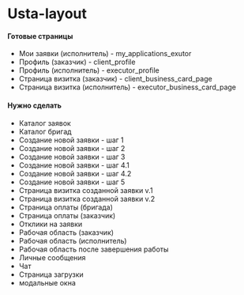 # Usta-layout
<h4>Готовые страницы</h4>
<ul>
  <li>Мои заявки (исполнитель) - my_applications_exutor</li>
  <li>Профиль (заказчик) - client_profile</li>
  <li>Профиль (исполнитель) - executor_profile</li>
  <li>Страница визитка (заказчик) - client_business_card_page</li>
  <li>Страница визитка (исполнитель) - executor_business_card_page</li>
</ul>

<h4>Нужно сделать</h4>
<ul>
  <li>Каталог заявок</li>
  <li>Каталог бригад</li>
  <li>Создание новой заявки - шаг 1</li>
  <li>Создание новой заявки - шаг 2</li>
  <li>Создание новой заявки - шаг 3</li>
  <li>Создание новой заявки - шаг 4.1</li>
  <li>Создание новой заявки - шаг 4.2</li>
  <li>Создание новой заявки - шаг 5</li>
  <li>Страница визитка созданной заявки v.1</li>
  <li>Страница визитка созданной заявки v.2</li>
  <li>Страница оплаты (бригада)</li>
  <li>Страница оплаты (заказчик)</li>
  <li>Отклики на заявки</li>
  <li>Рабочая область (заказчик)</li>
  <li>Рабочая область (исполнитель)</li>
  <li>Рабочая область после завершения работы</li>
  <li>Личные сообщения</li>
  <li>Чат</li>
  <li>Страница загрузки</li>
  <li>модальные окна</li>
</ul>
